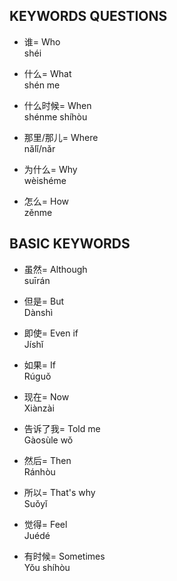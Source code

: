 ## KEYWORDS QUESTIONS

- 谁= Who <br/> shéi

- 什么= What <br/> shén me

- 什么时候= When <br/> shénme shíhòu

- 那里/那儿= Where <br/> nǎlǐ/nǎr

- 为什么= Why <br/> wèishéme

- 怎么= How <br/> zěnme

## BASIC KEYWORDS

- 虽然= Although <br/> suīrán

- 但是= But <br/> Dànshì

- 即使= Even if <br/> Jíshǐ

- 如果= If <br/> Rúguǒ

- 现在= Now <br/> Xiànzài

- 告诉了我= Told me <br/> Gàosùle wǒ

- 然后= Then <br/> Ránhòu

- 所以= That's why <br/> Suǒyǐ

- 觉得= Feel <br/> Juédé

- 有时候= Sometimes <br/> Yǒu shíhòu

